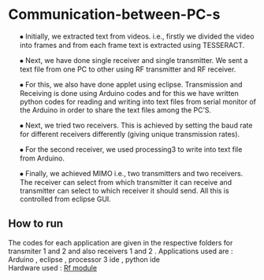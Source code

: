 # Communication-between-PC-s
<ul>
⦁	Initially, we extracted text from videos. i.e., firstly we divided the video into frames and from each frame text is extracted using TESSERACT. </ul>
<ul>⦁	Next, we have done single receiver and single transmitter. We sent a text file from one PC to other using RF transmitter and RF receiver.
</ul>
<ul>⦁	For this, we also have done applet using eclipse. Transmission and Receiving is done using Arduino codes and for this we have written python codes for reading and writing into text files from serial monitor of the Arduino in order to share the text files among the PC’S.</ul>
<ul> ⦁	Next, we tried two receivers. This is achieved by setting the baud rate for different receivers differently (giving unique transmission rates).</ul>
<ul>⦁	For the second receiver, we used processing3 to write into text file from Arduino.
 </ul>
 <ul>⦁	Finally, we achieved MIMO i.e., two transmitters and two receivers. The receiver can select from which transmitter it can receive and transmitter can select to which receiver it should send. All this is controlled from eclipse GUI. </ul>
 
 <h2> How to run </h2>
 The codes for each application are given in the respective folders for transmiter 1 and 2 and also receivers 1 and 2 .
 Applications used are : Arduino ,  eclipse , processor 3 ide , python ide <br>
 Hardware used : <a href = 'https://www.engineersgarage.com/electronic-components/rf-module-transmitter-receiver'>Rf module</a> 
 
